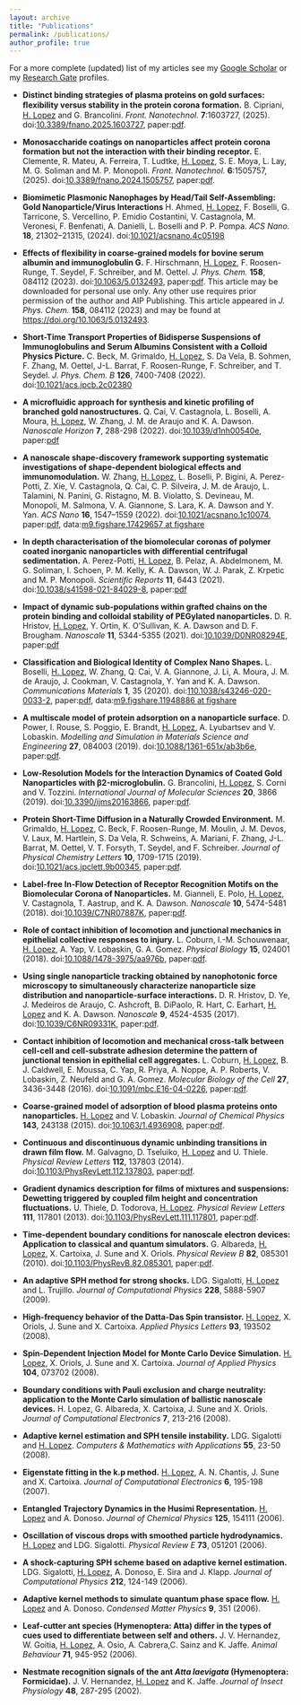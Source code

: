 ```yaml
---
layout: archive
title: "Publications"
permalink: /publications/
author_profile: true
---
```


<!--{% if author.googlescholar %}-->
<!--  You can also find my articles on <u><a href="{{author.googlescholar}}">my Google Scholar profile</a>.</u>-->
<!--{% endif %}-->

<!--{% include base_path %}-->

<!--{% for post in site.publications reversed %}-->
<!--  {% include archive-single.html %}-->
<!--{% endfor %}-->

For a more complete (updated) list of my articles see my <a href="{{author.googlescholar}}">Google Scholar</a> or my <a href="{{author.researchgate}}">Research Gate</a> profiles.

- **Distinct binding strategies of plasma proteins on gold surfaces: ﬂexibility versus stability in the protein corona formation.**
B. Cipriani, <u>H. Lopez</u> and G. Brancolini.
*Front. Nanotechnol.* **7**:1603727, (2025). 
doi:[10.3389/fnano.2025.1603727](https://doi.org/10.3389/fnano.2025.1603727), paper:[pdf](http://henderlopez.github.io/files/fnano-1-1603727.pdf).

- **Monosaccharide coatings on nanoparticles affect protein corona formation but not the interaction with their binding receptor.**
E. Clemente, R. Mateu, A. Ferreira, T. Ludtke, <u>H. Lopez</u>, S. E. Moya, L. Lay, M. G. Soliman and M. P. Monopoli.
*Front. Nanotechnol.* **6**:1505757, (2025). 
doi:[10.3389/fnano.2024.1505757](https://doi.org/10.3389/fnano.2024.1505757), paper:[pdf](http://henderlopez.github.io/files/fnano-06-1505757.pdf).


- **Biomimetic Plasmonic Nanophages by Head/Tail Self-Assembling: Gold Nanoparticle/Virus Interactions**
H. Ahmed, <u>H. Lopez</u>, F. Boselli, G. Tarricone, S. Vercellino, P. Emidio Costantini, V. Castagnola, M. Veronesi,
F. Benfenati, A. Danielli, L. Boselli and P. P. Pompa.
*ACS Nano.* **18**, 21302–21315, (2024).
doi:[10.1021/acsnano.4c05198](https://doi.org/10.1021/acsnano.4c05198)

- **Effects of flexibility in coarse-grained models for bovine serum albumin and immunoglobulin G.**
 F. Hirschmann,  <u>H. Lopez</u>,  F. Roosen-Runge,  T. Seydel,  F. Schreiber, and  M. Oettel.
*J. Phys. Chem.* **158**, 084112 (2023).
doi:[10.1063/5.0132493](https://doi.org/10.1063/5.0132493), paper:[pdf](http://henderlopez.github.io/files/JCP22-AR-03480.pdf).
 This article may be downloaded for personal use only. Any other use requires prior permission of the author and AIP Publishing. 
 This article appeared in *J. Phys. Chem.* **158**, 084112 (2023) and may be found at https://doi.org/10.1063/5.0132493.

- **Short-Time Transport Properties of Bidisperse Suspensions of Immunoglobulins and Serum Albumins Consistent with a Colloid Physics Picture.**
C. Beck, M. Grimaldo, <u>H. Lopez</u>, S. Da Vela, B. Sohmen, F. Zhang, M. Oettel, J-L. Barrat, F. Roosen-Runge, F. Schreiber, and T. Seydel.
*J. Phys. Chem. B* **126**, 7400-7408 (2022).
doi:[10.1021/acs.jpcb.2c02380](https://doi.org/10.1021/acs.jpcb.2c02380)


- **A microfluidic approach for synthesis and kinetic profiling of branched gold nanostructures.**
Q. Cai, V. Castagnola, L. Boselli, A. Moura, <u>H. Lopez</u>, W. Zhang, J. M. de Araujo  and  K. A. Dawson.
*Nanoscale Horizon* **7**, 288-298 (2022).
doi:[10.1039/d1nh00540e](https://doi.org/10.1039/D1NH00540E), paper:[pdf](http://henderlopez.github.io/files/d1nh00540e.pdf)

- **A nanoscale shape-discovery framework supporting systematic investigations of shape-dependent biological
effects and immunomodulation.**
W. Zhang, <u>H. Lopez</u>, L. Boselli, P. Bigini, A. Perez-Potti, Z. Xie, V.
Castagnola, Q. Cai, C. P. Silveira, J. M. de Araujo, L. Talamini, N. Panini,
G. Ristagno, M. B. Violatto, S. Devineau, M. Monopoli, M. Salmona, V. A.
Giannone, S. Lara, K. A. Dawson and Y. Yan.
*ACS Nano* **16**, 1547–1559 (2022).
doi:[10.1021/acsnano.1c10074](https://doi.org/10.1021/acsnano.1c10074), paper:[pdf](http://henderlopez.github.io/files/acsnano.1c10074.pdf),
data:[m9.figshare.17429657 at figshare](https://doi.org/10.6084/m9.figshare.17429657)


- **In depth characterisation of the biomolecular coronas of polymer
coated inorganic nanoparticles with differential centrifugal sedimentation.**
A. Perez-Potti, <u>H. Lopez</u>, B. Pelaz, A. Abdelmonem, M. G. Soliman, I.
Schoen, P. M. Kelly, K. A. Dawson, W. J. Parak, Z. Krpetic and M. P.
Monopoli.
*Scientific Reports* **11**, 6443 (2021).
doi:[10.1038/s41598-021-84029-8](https://doi.org/10.1038/s41598-021-84029-8), paper:[pdf](http://henderlopez.github.io/files/s41598-021-84029-8.pdf)

- **Impact of dynamic sub-populations within grafted chains on the protein binding and colloidal stability of PEGylated nanoparticles.**
D. R. Hristov, <u>H. Lopez</u>, Y. Ortin, K. O’Sullivan, K. A. Dawson and D. F.
Brougham.
*Nanoscale* **11**, 5344-5355 (2021).
doi:[10.1039/D0NR08294E](http://dx.doi.org/10.1039/D0NR08294E), paper:[pdf](http://henderlopez.github.io/files/d0nr08294e.pdf)

- **Classification and Biological Identity of Complex Nano Shapes.**
L. Boselli, <u>H. Lopez</u>, W. Zhang, Q. Cai, V. A. Giannone, J. Li, A. Moura,
J. M. de Araujo, J. Cookman, V. Castagnola, Y. Yan and K. A. Dawson.
*Communications Materials* **1**, 35 (2020).
doi:[110.1038/s43246-020-0033-2](https://doi.org/10.1038/s43246-020-0033-2), paper:[pdf](http://henderlopez.github.io/files/s43246-020-0033-2.pdf),
data:[m9.figshare.11948886 at figshare](https://doi.org/10.6084/m9.figshare.11948886)

- **A multiscale model of protein adsorption on a nanoparticle surface.**
D. Power, I. Rouse, S. Poggio, E. Brandt, <u>H. Lopez</u>, A. Lyubartsev and V. Lobaskin.
*Modelling and Simulation in Materials Science and Engineering* **27**, 084003 (2019).
doi:[10.1088/1361-651x/ab3b6e](https://doi.org/10.1088/1361-651x/ab3b6e), paper:[pdf](http://henderlopez.github.io/files/Power_2019_Modelling_Simul._Mater._Sci._Eng._27_084003.pdf).

- **Low-Resolution Models for the Interaction Dynamics of Coated Gold Nanoparticles with β2-microglobulin.**
G. Brancolini, <u>H. Lopez</u>, S. Corni and V. Tozzini.
*International Journal of Molecular Sciences* **20**, 3866 (2019).
doi:[10.3390/ijms20163866](https://doi.org/10.3390/ijms20163866), paper:[pdf](http://henderlopez.github.io/files/ijms-20-03866.pdf).

- **Protein Short-Time Diffusion in a Naturally Crowded Environment.**
M. Grimaldo, <u>H. Lopez</u>, C. Beck, F. Roosen-Runge, M. Moulin, J. M. Devos, V. Laux, M. Hartlein, 
S. Da Vela, R. Schweins, A. Mariani, F. Zhang, J-L. Barrat, M. Oettel, V. T. Forsyth, T. Seydel, and F. Schreiber.
*Journal of Physical Chemistry Letters* **10**, 1709-1715 (2019).
doi:[10.1021/acs.jpclett.9b00345](https://doi.org/10.1021/acs.jpclett.9b00345), paper:[pdf](http://henderlopez.github.io/files/acs.jpclett.9b00345.pdf).

- **Label-free In-Flow Detection of Receptor Recognition Motifs on the Biomolecular Corona of Nanoparticles.**
M. Gianneli, E. Polo, <u>H. Lopez</u>, V. Castagnola, T. Aastrup, and K. A. Dawson.
*Nanoscale* **10**, 5474-5481 (2018).
doi:[10.1039/C7NR07887K](https://doi.org/10.1039/C7NR07887K), paper:[pdf](http://henderlopez.github.io/files/c7nr07887k.pdf).

- **Role of contact inhibition of locomotion and junctional mechanics in epithelial collective responses to injury.**
L. Coburn, I.-M. Schouwenaar, <u>H. Lopez</u>, A. Yap, V. Lobaskin, G. A. Gomez.
*Physical Biology* **15**, 024001 (2018).
doi:[10.1088/1478-3975/aa976b](https://doi.org/10.1088/1478-3975/aa976b), paper:[pdf](http://henderlopez.github.io/files/Coburn_2018_Phys._Biol._15_024001.pdf).

- **Using single nanoparticle tracking obtained by nanophotonic force microscopy to simultaneously characterize nanoparticle size distribution and nanoparticle-surface interactions.**
D. R. Hristov, D. Ye, J. Medeiros de Araujo, C. Ashcroft, B. DiPaolo, R. Hart, C. Earhart, <u>H. Lopez</u> and K. A. Dawson.
*Nanoscale* **9**, 4524-4535 (2017).
doi:[10.1039/C6NR09331K](https://doi.org/10.1039/C6NR09331K), paper:[pdf](http://henderlopez.github.io/files/Using_single_nanoparticle_tracking_obtained_by_nan.pdf).

- **Contact inhibition of locomotion and mechanical cross-talk between cell-cell and cell-substrate adhesion determine the pattern of junctional tension in epithelial cell aggregates.** 
L. Coburn, <u>H. Lopez</u>, B. J. Caldwell, E. Moussa, C. Yap, R. Priya, A. Noppe, A. P. Roberts, V. Lobaskin, Z. Neufeld and G. A. Gomez.
*Molecular Biology of the Cell* **27**, 3436-3448 (2016).
doi:[10.1091/mbc.E16-04-0226](https://dx.doi.org/10.1091%2Fmbc.E16-04-0226), paper:[pdf](http://henderlopez.github.io/files/3436.pdf).

- **Coarse-grained model of adsorption of blood plasma proteins onto nanoparticles.**
<u>H. Lopez</u> and V. Lobaskin.
*Journal of Chemical Physics* **143**, 243138 (2015).
doi:[10.1063/1.4936908](https://doi.org/10.1063/1.4936908), paper:[pdf](http://henderlopez.github.io/files/Coarse-grained_model_of_adsorption_of_blood_plasma.pdf).

- **Continuous and discontinuous dynamic unbinding transitions in drawn film flow.**
M. Galvagno, D. Tseluiko, <u>H. Lopez</u> and U. Thiele.
*Physical Review Letters* **112**, 137803 (2014).
doi:[10.1103/PhysRevLett.112.137803](http://dx.doi.org/10.1103/PhysRevLett.112.137803), paper:[pdf](http://henderlopez.github.io/files/GTLT2014prl.pdf).

- **Gradient dynamics description for films of mixtures and suspensions: Dewetting triggered by coupled film height and concentration fluctuations.**
U. Thiele, D. Todorova, <u>H. Lopez</u>.
*Physical Review Letters* **111**, 117801 (2013).
doi:[10.1103/PhysRevLett.111.117801](http://dx.doi.org/10.1103/PhysRevLett.111.117801), paper:[pdf](http://henderlopez.github.io/files/ThTL2013prl.pdf).

- **Time-dependent boundary conditions for nanoscale electron devices: Application to classical and quantum simulators.**
G. Albareda, <u>H. Lopez</u>, X. Cartoixa, J. Sune and X. Oriols.
*Physical Review B* **82**, 085301 (2010).
doi:[10.1103/PhysRevB.82.085301](http://dx.doi.org/10.1103/PhysRevB.82.085301), paper:[pdf](http://henderlopez.github.io/files/albareda2010.pdf).

- **An adaptive SPH method for strong shocks.**
LDG. Sigalotti, <u>H. Lopez</u> and L. Trujillo.
*Journal of Computational Physics* **228**, 5888-5907 (2009).

- **High-frequency behavior of the Datta-Das Spin transistor.**
<u>H. Lopez</u>, X. Oriols, J. Sune and X. Cartoixa.
*Applied Physics Letters* **93**, 193502 (2008).

- **Spin-Dependent Injection Model for Monte Carlo Device Simulation.**
<u>H. Lopez</u>, X. Oriols, J. Sune and X. Cartoixa.
*Journal of Applied Physics* **104**, 073702 (2008).

- **Boundary conditions with Pauli exclusion and charge neutrality: application to the Monte Carlo simulation of ballistic nanoscale devices.**
H. Lopez</u>, G. Albareda, X. Cartoixa, J. Sune and X. Oriols.
*Journal of Computational Electronics* **7**, 213-216 (2008).

- **Adaptive kernel estimation and SPH tensile instability.** 
LDG. Sigalotti and <u>H. Lopez</u>.
*Computers & Mathematics with Applications* **55**, 23-50 (2008).

- **Eigenstate fitting in the k.p method.**
<u>H. Lopez</u>, A. N. Chantis, J. Sune and X. Cartoixa.
*Journal of Computational Electronics* **6**, 195-198 (2007).

- **Entangled Trajectory Dynamics in the Husimi Representation.**
<u>H. Lopez</u> and A. Donoso.
*Journal of Chemical Physics* **125**, 154111 (2006).

- **Oscillation of viscous drops with smoothed particle hydrodynamics.**
<u>H. Lopez</u> and LDG. Sigalotti.
*Physical Review E* **73**, 051201 (2006).

- **A shock-capturing SPH scheme based on adaptive kernel estimation.**
LDG. Sigalotti, <u>H. Lopez</u>, A. Donoso, E. Sira and J. Klapp.
*Journal of Computational Physics* **212**, 124-149 (2006).

- **Adaptive kernel methods to simulate quantum phase space flow.**
<u>H. Lopez</u> and A. Donoso.
*Condensed Matter Physics* **9**, 351 (2006).

- **Leaf-cutter ant species (Hymenoptera: Atta) differ in the types of cues used to differentiate between self and others.**
J. V. Hernandez, W. Goitia, <u>H. Lopez</u>, A. Osio, A. Cabrera,C. Sainz and K. Jaffe.
*Animal Behaviour* **71**, 945-952 (2006).

- **Nestmate recognition signals of the ant *Atta laevigata* (Hymenoptera: Formicidae).**
J. V. Hernandez, <u>H. Lopez</u> and K. Jaffe.
*Journal of Insect Physiology* **48**, 287-295 (2002).

